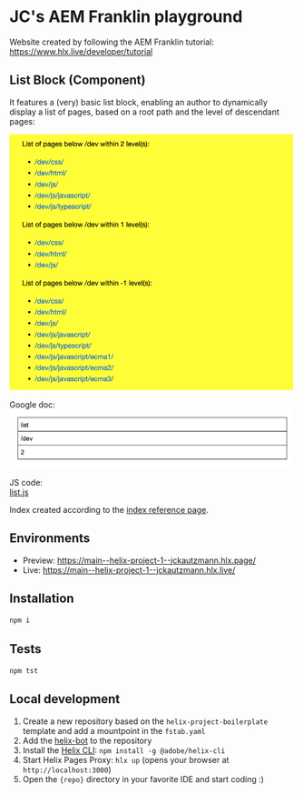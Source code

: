# JC's AEM Franklin playground

Website created by following the AEM Franklin tutorial:
https://www.hlx.live/developer/tutorial

## List Block (Component)

It features a (very) basic list block, enabling an author to dynamically display a list of pages, based on a root path and the level of descendant pages:  

<img src="list_web.png" alt="page list on a web page" width="500"/>

Google doc:  
<img src="list_author.png" alt="Google docs list definition" width="500"/>

JS code:  
[list.js](blocks/list/list.js)

Index created according to the [index reference page](https://www.hlx.live/developer/indexing).

## Environments
- Preview: https://main--helix-project-1--jckautzmann.hlx.page/
- Live: https://main--helix-project-1--jckautzmann.hlx.live/

## Installation

```sh
npm i
```

## Tests

```sh
npm tst
```

## Local development

1. Create a new repository based on the `helix-project-boilerplate` template and add a mountpoint in the `fstab.yaml`
1. Add the [helix-bot](https://github.com/apps/helix-bot) to the repository
1. Install the [Helix CLI](https://github.com/adobe/helix-cli): `npm install -g @adobe/helix-cli`
1. Start Helix Pages Proxy: `hlx up` (opens your browser at `http://localhost:3000`)
1. Open the `{repo}` directory in your favorite IDE and start coding :)
